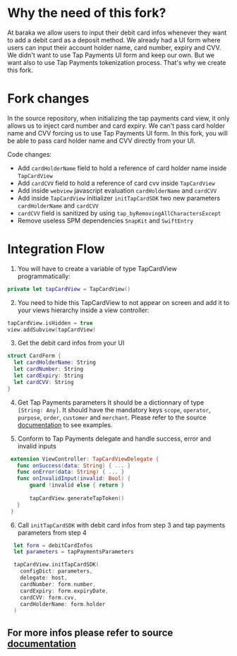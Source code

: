 # Why the need of this fork?

At baraka we allow users to input their debit card infos whenever they want to add a debit card as a deposit method. We already had a UI form where users can input their account holder name, card number, expiry and CVV. We didn't want to use Tap Payments UI form and keep our own. But we want also to use Tap Payments tokenization process. That's why we create this fork.

# Fork changes

In the source repository, when initializing the tap payments card view, it only allows us to inject card number and card expiry. We can't pass card holder name and CVV forcing us to use Tap Payments UI form.
In this fork, you will be able to pass card holder name and CVV directly from your UI.

Code changes:
- Add `cardHolderName` field to hold a reference of card holder name inside `TapCardView`
- Add `cardCVV` field to hold a reference of card cvv inside `TapCardView`
- Add inside `webview` javascript evaluation `cardHolderName` and `cardCVV`
- Add inside `TapCardView` initializer `initTapCardSDK` two new parameters `cardHolderName` and `cardCVV`
- `cardCVV` field is sanitized by using `tap_byRemovingAllCharactersExcept `
- Remove useless SPM dependencies `SnapKit` and `SwiftEntry`

# Integration Flow

1. You will have to create a variable of type TapCardView programmatically:
  ```swift
  private let tapCardView = TapCardView()
  ```
2. You need to hide this TapCardView to not appear on screen and add it to your views hierarchy inside a view controller:
  ```swift
  tapCardView.isHidden = true
  view.addSubview(tapCardView)
  ```
3. Get the debit card infos from your UI
  ```swift
  struct CardForm {
    let cardHolderName: String
    let cardNumber: String
    let cardExpiry: String
    let cardCVV: String
  }
  ```
4. Get Tap Payments parameters
   It should be a dictionnary of type `[String: Any]`.
   It should have the mandatory keys `scope`, `operator`, `purpose`, `order`, `customer` and `merchant`.
   Please refer to the source [documentation](https://developers.tap.company/docs/card-sdk-ios#advanced-integration) to see examples.
   
5. Conform to Tap Payments delegate and handle success, error and invalid inputs
 ```swift
  extension ViewController: TapCardViewDelegate {
    func onSuccess(data: String) { ... }
    func onError(data: String) { ... }
    func onInvalidInput(invalid: Bool) {
        guard !invalid else { return }
        
        tapCardView.generateTapToken()
    }
  }
  ```
6. Call `initTapCardSDK` with debit card infos from step 3 and tap payments parameters from step 4
```swift
  let form = debitCardInfos
  let parameters = tapPaymentsParameters

  tapCardView.initTapCardSDK(
    configDict: parameters,
    delegate: host,
    cardNumber: form.number,
    cardExpiry: form.expiryDate,
    cardCVV: form.cvv,
    cardHolderName: form.holder
  )
```

## For more infos please refer to source [documentation](https://developers.tap.company/docs/card-sdk-ios)

